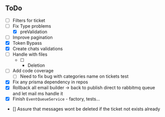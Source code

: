 ## ToDo

- [ ] Filters for ticket
- [ ] Fix Type problems 
  - [X] preValidation
- [ ] Improve pagination
- [X] Token Bypass
- [X] Create chats validations
- [ ] Handle with files
  - [ ] - Deletion
- [ ] Add code coverage
  - [ ] Need to fix bug with categories name on tickets test
- [X] Fix any prisma dependency in repos
- [X] Rollback all email builder -> back to publish direct to rabbitmq queue and let mail ms handle it
- [X] Finish `EventQueueService` - factory, tests...
- [] Assure that messages wont be deleted if the ticket not exists already